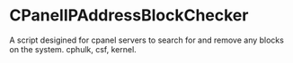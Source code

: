 # CPanelIPAddressBlockChecker
A script desigined for cpanel servers to search for and remove any blocks on the system. cphulk, csf, kernel.
